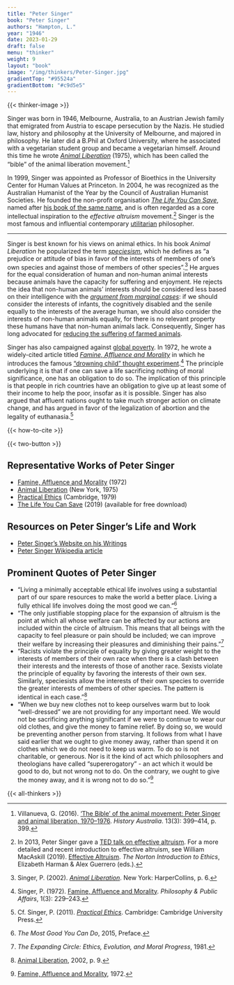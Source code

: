 ```yaml
---
title: "Peter Singer"
book: "Peter Singer"
authors: "Hampton, L."
year: "1946"
date: 2023-01-29
draft: false
menu: "thinker"
weight: 9
layout: "book"
image: "/img/thinkers/Peter-Singer.jpg"
gradientTop: "#95524a"
gradientBottom: "#c9d5e5"
---
```


{{< thinker-image >}}

Singer was born in 1946, Melbourne, Australia, to an Austrian Jewish family that emigrated from Austria to escape persecution by the Nazis. He studied law, history and philosophy at the University of Melbourne, and majored in philosophy. He later did a B.Phil at Oxford University, where he associated with a vegetarian student group and became a vegetarian himself. Around this time he wrote _[Animal Liberation](<https://en.wikipedia.org/wiki/Animal_Liberation_(book)>)_ (1975), which has been called the “bible” of the animal liberation movement.[^1]

In 1999, Singer was appointed as Professor of Bioethics in the University Center for Human Values at Princeton. In 2004, he was recognized as the Australian Humanist of the Year by the Council of Australian Humanist Societies. He founded the non-profit organisation _[The Life You Can Save](https://www.thelifeyoucansave.org/)_, named after [his book of the same name](https://www.thelifeyoucansave.org/the-book/), and is often regarded as a core intellectual inspiration to the _effective altruism_ movement.[^2] Singer is the most famous and influential contemporary [utilitarian](/introduction-to-utilitarianism) philosopher.

---

Singer is best known for his views on animal ethics. In his book _Animal Liberation_ he popularized the term _[speciesism](/utilitarianism-and-practical-ethics#speciesism)_, which he defines as “a prejudice or attitude of bias in favor of the interests of members of one’s own species and against those of members of other species”.[^3] He argues for the equal consideration of human and non-human animal interests because animals have the capacity for suffering and enjoyment. He rejects the idea that non-human animals’ interests should be considered less based on their intelligence with the _[argument from marginal cases](https://en.wikipedia.org/wiki/Argument_from_marginal_cases)_: if we should consider the interests of infants, the cognitively disabled and the senile equally to the interests of the average human, we should also consider the interests of non-human animals equally, for there is no relevant property these humans have that non-human animals lack. Consequently, Singer has long advocated for [reducing the suffering of farmed animals](/acting-on-utilitarianism#farm-animal-welfare).

Singer has also campaigned against [global poverty](/acting-on-utilitarianism#global-health-and-development). In 1972, he wrote a widely-cited article titled _[Famine, Affluence and Morality](/peter-singer-famine-affluence-and-morality)_ in which he introduces the famous [“drowning child” thought experiment](/peter-singer-famine-affluence-and-morality#drowning-child).[^4] The principle underlying it is that if one can save a life sacrificing nothing of moral significance, one has an obligation to do so. The implication of this principle is that people in rich countries have an obligation to give up at least some of their income to help the poor, insofar as it is possible. Singer has also argued that affluent nations ought to take much stronger action on climate change, and has argued in favor of the legalization of abortion and the legality of euthanasia.[^5]

{{< how-to-cite >}}

{{< two-button >}}

## Representative Works of Peter Singer

- [Famine, Affluence and Morality](https://en.wikipedia.org/wiki/Famine,_Affluence,_and_Morality) (1972)
- [Animal Liberation](<https://en.wikipedia.org/wiki/Animal_Liberation_(book)>) (New York, 1975)
- [Practical Ethics](https://en.wikipedia.org/wiki/Practical_Ethics) (Cambridge, 1979)
- [The Life You Can Save](https://www.thelifeyoucansave.org/the-book/) (2019) (available for free download)

## Resources on Peter Singer’s Life and Work

- [Peter Singer’s Website on his Writings](https://petersinger.info/writings)
- [Peter Singer Wikipedia article](https://en.wikipedia.org/wiki/Peter_Singer)

## Prominent Quotes of Peter Singer

- “Living a minimally acceptable ethical life involves using a substantial part of our spare resources to make the world a better place. Living a fully ethical life involves doing the most good we can.”[^6]
- “The only justifiable stopping place for the expansion of altruism is the point at which all whose welfare can be affected by our actions are included within the circle of altruism. This means that all beings with the capacity to feel pleasure or pain should be included; we can improve their welfare by increasing their pleasures and diminishing their pains.”[^7]
- “Racists violate the principle of equality by giving greater weight to the interests of members of their own race when there is a clash between their interests and the interests of those of another race. Sexists violate the principle of equality by favoring the interests of their own sex. Similarly, speciesists allow the interests of their own species to override the greater interests of members of other species. The pattern is identical in each case.”[^8]
- “When we buy new clothes not to keep ourselves warm but to look “well-dressed” we are not providing for any important need. We would not be sacrificing anything significant if we were to continue to wear our old clothes, and give the money to famine relief. By doing so, we would be preventing another person from starving. It follows from what I have said earlier that we ought to give money away, rather than spend it on clothes which we do not need to keep us warm. To do so is not charitable, or generous. Nor is it the kind of act which philosophers and theologians have called “supererogatory” - an act which it would be good to do, but not wrong not to do. On the contrary, we ought to give the money away, and it is wrong not to do so.”[^9]

{{< all-thinkers >}}

[^1]: Villanueva, G. (2016). [‘The Bible’ of the animal movement: Peter Singer and animal liberation, 1970–1976](https://www.tandfonline.com/doi/full/10.1080/14490854.2016.1202372). _History Australia_. 13(3): 399–414, p. 399.
[^2]: In 2013, Peter Singer gave a [TED talk on effective altruism](https://www.ted.com/talks/peter_singer_the_why_and_how_of_effective_altruism?language=en). For a more detailed and recent introduction to effective altruism, see William MacAskill (2019). [Effective Altruism](https://static1.squarespace.com/static/5506078de4b02d88372eee4e/t/5bc7205d104c7bf5cc8f1dca/1539776611190/Effective+Altruism+-+Introduction.pdf). _The Norton Introduction to Ethics_, Elizabeth Harman & Alex Guerrero (eds.).
[^3]: Singer, P. (2002). _[Animal Liberation](<https://en.wikipedia.org/wiki/Animal_Liberation_(book)>)_. New York: HarperCollins, p. 6.
[^4]: Singer, P. (1972). [Famine, Affluence and Morality](https://en.wikipedia.org/wiki/Famine,_Affluence,_and_Morality). _Philosophy & Public Affairs_, 1(3): 229–243.
[^5]: Cf. Singer, P. (2011). _[Practical Ethics](https://en.wikipedia.org/wiki/Practical_Ethics)_. Cambridge: Cambridge University Press.
[^6]: _The Most Good You Can Do_, 2015, Preface.
[^7]: _The Expanding Circle: Ethics, Evolution, and Moral Progress_, 1981.
[^8]: [Animal Liberation](<https://en.wikipedia.org/wiki/Animal_Liberation_(book)>), 2002, p. 9.
[^9]: [Famine, Affluence and Morality](https://en.wikipedia.org/wiki/Famine,_Affluence,_and_Morality), 1972.
